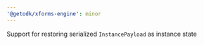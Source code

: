 ```yaml
---
'@getodk/xforms-engine': minor
---
```


Support for restoring serialized `InstancePayload` as instance state
